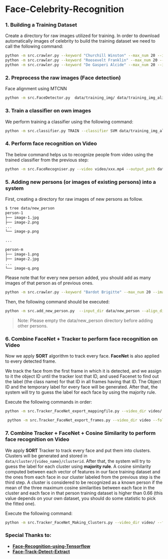 Face-Celebrity-Recognition
==========================

### 1. Building a Training Dataset
Create a directory for raw images utilized for training. In order to download automatically images of celebrity to build the training dataset we need to call the following command:
```sh
python -m src.crawler.py --keyword "Churchill Winston" --max_num 20 --image_dir data/training_img/ChurchillWinston
python -m src.crawler.py --keyword "Roosevelt Franklin" --max_num 20 --image_dir data/training_img/RooseveltFranklin
python -m src.crawler.py --keyword "De Gasperi Alcide" --max_num 20 --image_dir data/training_img/DeGasperiAlcide
```
### 2. Preprocess the raw images (Face detection)
Face alignment using MTCNN
```sh
python -m src.FaceDetector.py  data/training_img/ data/training_img_aligned --image_size 182 --margin 44
```
### 3. Train a classifier on own images
We perform training a classifier using the following command:
```sh
python -m src.classifier.py TRAIN --classifier SVM data/training_img_aligned model/20180402-114759.pb classifier/classifier.pkl --batch_size 200
```
### 4. Perform face recognition on Video
The below command helps us to recognize people from video using the trained classifier from the previous step:
```sh
python -m src.FaceRecogniser.py --video video/xxx.mp4 --output_path data/output.txt --model_path model/20180402-114759.pb --classifer_path classifier/classifier.pkl --video_speedup 1 --folder_containing_frame data/output
```
### 5. Adding new persons (or images of existing persons) into a system
First, creating a directory for raw images of new persons as follow. 
```sh
$ tree data/new_person
person-1
├── image-1.jpg
├── image-2.png
...
└── image-p.png

...

person-m
├── image-1.png
├── image-2.jpg
...
└── image-q.png
```

Please note that for every new person added, you should add as many images of that person as of previous ones.

```sh
python -m src.crawler.py --keyword "Bardot Brigitte" --max_num 20 --image_dir data/new_person/BardotBrigitte
```

Then, the following command should be executed:
```sh
python -m src.add_new_person.py  --input_dir data/new_person --align_dir data/new_person_aligned/ --model_path model/20180402-114759.pb --classifier SVM classifier/classifier_2.pkl
```
> Note: Please empty the data/new_person directory before adding other persons.

### 6. Combine FaceNet + Tracker to perform face recognition on Video

Now we apply **SORT** algorithm to track every face.
**FaceNet** is also applied to every detected frame. 

We track the face from the first frame in which it is detected, and we assign to it the object ID until the tracker lost that ID, and used Facenet to find out the label (the class name) for that ID in all frames having that ID. The Object ID and the temporary label for every face will be generated. After that, the system will try to guess the label for each face by using the majority rule.


Execute the following commands in order:
```sh
python -m src.Tracker_FaceNet_export_mappingfile.py --video_dir video/ --output_path data/cluster/ --all_trackers_saved data/all_trackers_saved.txt --obid_mapping_classnames  data/obid_mapping_classnames.txt --classifer_path classifier/classifier.pkl --model_path model/20180402-114759.pb
```
```sh
 python -m src.Tracker_FaceNet_export_frames.py --video_dir video --folder_containing_frame data/output --obid_mapping_classnames_file data/obid_mapping_classnames.txt --output_path data/cluster --classifer_path classifier/classifier.pkl --model_path model/20180402-114759.pb --final_output_name_frame_bounding_box data/bounding.txt
```
### 7. Combine Tracker + FaceNet + Cosine Similarity to perform face recognition on Video
We apply **SORT** Tracker to track every face and put them into clusters. Clusters will be generated and stored in `data/cluster/{video_name}/clusterid`. After that, the system will try to guess the label for each cluster using **majority rule**. A cosine similarity computed between each vector of features in our face training dataset and the ones from each face in our cluster labeled from the previous step is the third step. A cluster is considered to be recognized as a known person if the mean of the three maximum cosine similarities between each face in the cluster and each face in that person training dataset is higher than 0.66 (this value depends on your own dataset, you should do some statistic to pick the fitted one).

Execute the following command:
```sh
python -m src.Tracker_FaceNet_Making_Clusters.py --video_dir video/ --frame_interval 1 --threshold 0.7 --output_path data/cluster/ --classifer_path classifier/classifier.pkl --model_path model/20180402-114759.pb --dominant_ratio 0.8 --merge_cluster 1
```
### Special Thanks to:
*  [**Face-Recognition-using-Tensorflow**](https://github.com/davidsandberg/facenet)
*  [**Face-Track-Detect-Extract**](https://github.com/Linzaer/Face-Track-Detect-Extract)

